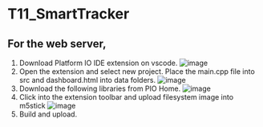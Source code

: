 # T11_SmartTracker

## For the web server,
1. Download Platform IO IDE extension on vscode.
![image](https://github.com/amanda-chan/T11_SmartTracker/assets/64049670/37509c04-a3ed-40bf-a2a0-b46c75c6c9ae)
2. Open the extension and select new project. Place the main.cpp file into src and dashboard.html into data folders.
![image](https://github.com/amanda-chan/T11_SmartTracker/assets/64049670/80d1270e-1f5e-45c4-a0e4-29015aef6347)
3. Download the following libraries from PIO Home.
![image](https://github.com/amanda-chan/T11_SmartTracker/assets/64049670/e6e5ef14-02a3-4bd5-9cc3-cd55da8ce9f6)
4. Click into the extension toolbar and upload filesystem image into m5stick
![image](https://github.com/amanda-chan/T11_SmartTracker/assets/64049670/90ea1f37-26ca-4738-ae62-089ab01806ff)
5. Build and upload.
